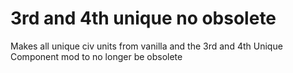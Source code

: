 # 3rd and 4th unique no obsolete

Makes all unique civ units from vanilla and the 3rd and 4th Unique Component mod to no longer be obsolete
